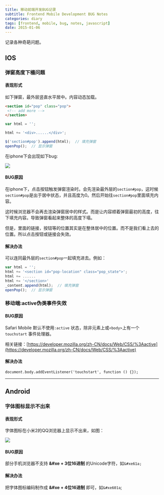 ```yaml
---
title: 移动前端开发BUG记录
subtitle: Frontend Mobile Development BUG Notes
categories: diary
tags: [frontend, mobile, bug, notes, javascript]
date: 2015-01-06
---
```


记录各种奇葩问题。

<!-- more -->

## IOS

### 弹窗高度下榻问题

#### 表现形式

如下弹窗，最外层竖直水平居中。内容动态加载。

```html
<section id="pop" class="pop">
 <!-- add more -->
</section>
```

```javascript
var html = '';

html += '<div>......</div>';

$('section#pop').append(html);  // 填充弹窗
openPop();  // 显示弹窗
```

在iphone下会出现如下bug:

![][img1]

#### BUG原因

在iphone下，点击按钮触发弹窗渲染时。会先渲染最外层的`section#pop`，这时候`section#pop`是出于居中状态，并且高度为0。然后开始往`section#pop`里面填充内容。

这时候浏览器不会再去渲染弹窗居中的样式。而是让内容顺着弹窗最初的高度，往下填充内容。导致弹窗看起来整体的高度下塌。

但是，里面的链接，按钮等的位置其实是在整体居中的位置。而不是我们看上去的位置。所以点击按钮或链接会失效。

#### 解决办法

可以连同最外层的`section#pop`一起填充进去。例如：

```javascript
var html = '';
html += '<section id="pop-location" class="pop_state">';
html += ......
html += '</section>'
_content.append(html);  // 填充弹窗
openPop();  // 显示弹窗
```

### 移动端:active伪类事件失效

#### BUG原因

Safari Mobile 默认不使用`:active` 状态，除非元素上或`<body>`上有一个`touchstart` 事件处理器。

相关链接：[https://developer.mozilla.org/zh-CN/docs/Web/CSS/%3Aactive](https://developer.mozilla.org/zh-CN/docs/Web/CSS/%3Aactive)

#### 解决办法

```
document.body.addEventListener('touchstart', function () {});
```

-----------------

## Android

### 字体图标显示不出来

#### 表现形式

字体图标在小米2的QQ浏览器上显示不出来，如图：

![][img2]

#### BUG原因

部分手机浏览器不支持 **&#xe + 3位16进制** 的Unicode字符，如`&#xe61a;`

#### 解决办法

把字体图标编码制作成 **&#xe + 4位16进制** 即可，如`&#xe601a`;

[img1]: https://st-qn.gittt.cn/2015/01/06/1.png
[img2]: https://st-qn.gittt.cn/2015/01/06/2.png
